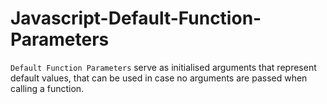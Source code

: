 # Javascript-Default-Function-Parameters

`Default Function Parameters` serve as initialised arguments that represent default values, that can be used in case no arguments are passed when calling a function.
